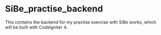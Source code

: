 # SiBe_practise_backend

This contains the backend for my practise exercise with SiBe works, which will be built with CodeIgniter 4.

